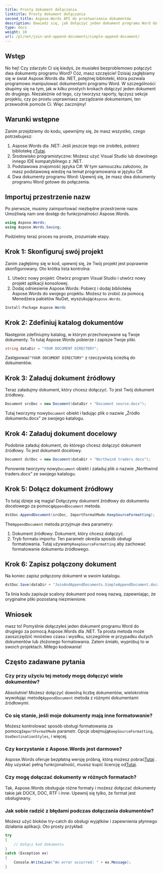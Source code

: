 ```yaml
---
title: Prosty dokument dołączania
linktitle: Prosty dokument dołączania
second_title: Aspose.Words API do przetwarzania dokumentów
description: Dowiedz się, jak dołączyć jeden dokument programu Word do drugiego za pomocą Aspose.Words dla .NET w tym kompleksowym przewodniku krok po kroku.
type: docs
weight: 10
url: /pl/net/join-and-append-documents/simple-append-document/
---
```

## Wstęp

No hej! Czy zdarzyło Ci się kiedyś, że musiałeś bezproblemowo połączyć dwa dokumenty programu Word? Cóż, masz szczęście! Dzisiaj zagłębiamy się w świat Aspose.Words dla .NET, potężnej biblioteki, która pozwala programowo manipulować dokumentami programu Word. W szczególności skupimy się na tym, jak w kilku prostych krokach dołączyć jeden dokument do drugiego. Niezależnie od tego, czy tworzysz raporty, łączysz sekcje projektu, czy po prostu usprawniasz zarządzanie dokumentami, ten przewodnik pomoże Ci. Więc zacznijmy!

## Warunki wstępne

Zanim przejdziemy do kodu, upewnijmy się, że masz wszystko, czego potrzebujesz:

1.  Aspose.Words dla .NET: Jeśli jeszcze tego nie zrobiłeś, pobierz bibliotekę z[Tutaj](https://releases.aspose.com/words/net/).
2. Środowisko programistyczne: Możesz użyć Visual Studio lub dowolnego innego IDE kompatybilnego z .NET.
3. Podstawowa znajomość języka C#: W tym samouczku założono, że masz podstawową wiedzę na temat programowania w języku C#.
4. Dwa dokumenty programu Word: Upewnij się, że masz dwa dokumenty programu Word gotowe do połączenia.

## Importuj przestrzenie nazw

Po pierwsze, musimy zaimportować niezbędne przestrzenie nazw. Umożliwią nam one dostęp do funkcjonalności Aspose.Words.

```csharp
using Aspose.Words;
using Aspose.Words.Saving;
```

Podzielmy teraz proces na proste, zrozumiałe etapy.

## Krok 1: Skonfiguruj swój projekt

Zanim zagłębimy się w kod, upewnij się, że Twój projekt jest poprawnie skonfigurowany. Oto krótka lista kontrolna:

1. Utwórz nowy projekt: Otwórz program Visual Studio i utwórz nowy projekt aplikacji konsolowej.
2.  Dodaj odniesienie Aspose.Words: Pobierz i dodaj bibliotekę Aspose.Words do swojego projektu. Możesz to zrobić za pomocą Menedżera pakietów NuGet, wyszukując`Aspose.Words`.

```csharp
Install-Package Aspose.Words
```

## Krok 2: Zdefiniuj katalog dokumentów

Następnie zdefiniujmy katalog, w którym przechowywane są Twoje dokumenty. To tutaj Aspose.Words pobierze i zapisze Twoje pliki.

```csharp
string dataDir = "YOUR DOCUMENT DIRECTORY";
```

 Zastępować`"YOUR DOCUMENT DIRECTORY"` z rzeczywistą ścieżką do dokumentów.

## Krok 3: Załaduj dokument źródłowy

Teraz załadujmy dokument, który chcesz dołączyć. To jest Twój dokument źródłowy.

```csharp
Document srcDoc = new Document(dataDir + "Document source.docx");
```

 Tutaj tworzymy nowy`Document` obiekt i ładując plik o nazwie „Źródło dokumentu.docx” ze swojego katalogu.

## Krok 4: Załaduj dokument docelowy

Podobnie załaduj dokument, do którego chcesz dołączyć dokument źródłowy. To jest dokument docelowy.

```csharp
Document dstDoc = new Document(dataDir + "Northwind traders.docx");
```

 Ponownie tworzymy nowy`Document` obiekt i załaduj plik o nazwie „Northwind traders.docx” ze swojego katalogu.

## Krok 5: Dołącz dokument źródłowy

 To tutaj dzieje się magia! Dołączymy dokument źródłowy do dokumentu docelowego za pomocą`AppendDocument` metoda.

```csharp
dstDoc.AppendDocument(srcDoc, ImportFormatMode.KeepSourceFormatting);
```

 The`AppendDocument` metoda przyjmuje dwa parametry:
1. Dokument źródłowy: Dokument, który chcesz dołączyć.
2.  Tryb formatu importu: Ten parametr określa sposób obsługi formatowania. Tutaj używamy`KeepSourceFormatting` aby zachować formatowanie dokumentu źródłowego.

## Krok 6: Zapisz połączony dokument

Na koniec zapisz połączony dokument w swoim katalogu.

```csharp
dstDoc.Save(dataDir + "JoinAndAppendDocuments.SimpleAppendDocument.docx");
```

Ta linia kodu zapisuje scalony dokument pod nową nazwą, zapewniając, że oryginalne pliki pozostaną niezmienione.

## Wniosek

masz to! Pomyślnie dołączyłeś jeden dokument programu Word do drugiego za pomocą Aspose.Words dla .NET. Ta prosta metoda może zaoszczędzić mnóstwo czasu i wysiłku, szczególnie w przypadku dużych dokumentów lub złożonego formatowania. Zatem śmiało, wypróbuj to w swoich projektach. Miłego kodowania!

## Często zadawane pytania

### Czy przy użyciu tej metody mogę dołączyć wiele dokumentów?

 Absolutnie! Możesz dołączyć dowolną liczbę dokumentów, wielokrotnie wywołując metodę`AppendDocument` metoda z różnymi dokumentami źródłowymi.

### Co się stanie, jeśli moje dokumenty mają inne formatowanie?

 Możesz kontrolować sposób obsługi formatowania za pomocą`ImportFormatMode` parametr. Opcje obejmują`KeepSourceFormatting`, `UseDestinationStyles`, i więcej.

### Czy korzystanie z Aspose.Words jest darmowe?

 Aspose.Words oferuje bezpłatną wersję próbną, którą możesz pobrać[Tutaj](https://releases.aspose.com/) . Aby uzyskać pełną funkcjonalność, musisz kupić licencję od[Tutaj](https://purchase.aspose.com/buy).

### Czy mogę dołączać dokumenty w różnych formatach?

Tak, Aspose.Words obsługuje różne formaty i możesz dołączać dokumenty takie jak DOCX, DOC, RTF i inne. Upewnij się tylko, że format jest obsługiwany.

### Jak sobie radzić z błędami podczas dołączania dokumentów?

Możesz użyć bloków try-catch do obsługi wyjątków i zapewnienia płynnego działania aplikacji. Oto prosty przykład:

```csharp
try
{
    // Dołącz kod dokumentu
}
catch (Exception ex)
{
    Console.WriteLine("An error occurred: " + ex.Message);
}
```